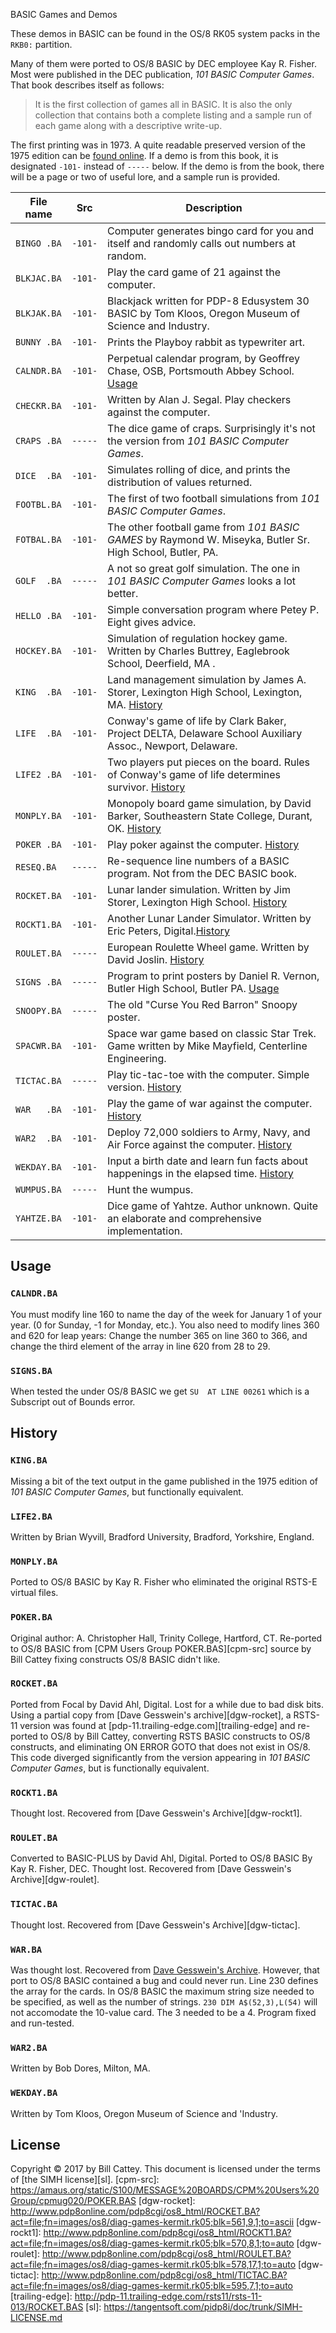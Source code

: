 BASIC Games and Demos

These demos in BASIC can be found in the OS/8 RK05 system packs in the `RKB0:` partition.

Many of them were ported to OS/8 BASIC by DEC employee Kay R. Fisher.  Most were published in the DEC publication,
*101 BASIC Computer Games*. That book describes itself as follows:

>It is the first collection of games all in BASIC. It is also the only collection that contains both a complete listing and
a sample run of each game along with a descriptive write-up.

The first printing was in 1973.  A quite readable preserved version of the 1975 edition can be [found online][book].
If a demo is from this book, it is designated `-101-` instead of `-----` below.  If the demo is from the book,
there will be a page or two of useful lore, and a sample run is provided.

[book]: http://bitsavers.trailing-edge.com/pdf/dec/_Books/101_BASIC_Computer_Games_Mar75.pdf

| File name | Src | Description
| ---------- | --- | ------------
| `BINGO .BA` | `-101-` | Computer generates bingo card for you and itself and randomly calls out numbers at random.
| `BLKJAC.BA` | `-101-` | Play the card game of 21 against the computer.
| `BLKJAK.BA` | `-101-` | Blackjack written for PDP-8 Edusystem 30 BASIC by Tom Kloos, Oregon Museum of Science and Industry.
| `BUNNY .BA` | `-101-` | Prints the Playboy rabbit as typewriter art.
| `CALNDR.BA` | `-101-` | Perpetual calendar program, by Geoffrey Chase, OSB, Portsmouth Abbey School.  [Usage](#calndr)
| `CHECKR.BA` | `-101-` | Written by Alan J. Segal. Play checkers against the computer.
| `CRAPS .BA` |  `-----`  | The dice game of craps.  Surprisingly it's not the version from *101 BASIC Computer Games*.
| `DICE  .BA` | `-101-` | Simulates rolling of dice, and prints the distribution of values returned.
| `FOOTBL.BA` | `-101-` | The first of two football simulations from *101 BASIC Computer Games*.
| `FOTBAL.BA` | `-101-` | The other football game from *101 BASIC GAMES* by Raymond W. Miseyka, Butler Sr. High School, Butler, PA.
| `GOLF  .BA` | `-----` | A not so great golf simulation.  The one in *101 BASIC Computer Games* looks a lot better.
| `HELLO .BA` | `-101-` | Simple conversation program where Petey P. Eight gives advice.
| `HOCKEY.BA` | `-101-` | Simulation of regulation hockey game.  Written by Charles Buttrey, Eaglebrook School, Deerfield, MA .
| `KING  .BA` | `-101-` | Land management simulation by James A. Storer, Lexington High School, Lexington, MA. [History](#king)
| `LIFE  .BA` | `-101-` | Conway's game of life by Clark Baker, Project DELTA, Delaware School Auxiliary Assoc., Newport, Delaware.
| `LIFE2 .BA` | `-101-` | Two players put pieces on the board. Rules of Conway's game of life determines survivor. [History](#life2)
| `MONPLY.BA` | `-101-` | Monopoly board game simulation, by David Barker, Southeastern State College, Durant, OK. [History](#mon)
| `POKER .BA` | `-101-` | Play poker against the computer. [History](#poker)
| `RESEQ.BA` | `-----` | Re-sequence line numbers of a BASIC program. Not from the DEC BASIC book.
| `ROCKET.BA` | `-101-` | Lunar lander simulation. Written by Jim Storer, Lexington High School. [History](#rocket)
| `ROCKT1.BA` | `-101-` | Another Lunar Lander Simulator. Written by Eric Peters, Digital.[History](#rockt1)
| `ROULET.BA` | `-----` | European Roulette Wheel game.  Written by David Joslin. [History](#roulet)
| `SIGNS .BA` | `-----` | Program to print posters by Daniel R. Vernon, Butler High School, Butler PA. [Usage](#signs)
| `SNOOPY.BA` | `-----` | The old "Curse You Red Barron" Snoopy poster.
| `SPACWR.BA` | `-101-` | Space war game based on classic Star Trek.  Game written by Mike Mayfield, Centerline Engineering.
| `TICTAC.BA` | `-----` | Play tic-tac-toe with the computer.  Simple version. [History](#tictac)
| `WAR   .BA` | `-101-` | Play the game of war against the computer. [History](#war)
| `WAR2  .BA` | `-101-` | Deploy 72,000 soldiers to Army, Navy, and Air Force against the computer. [History](#war2)
| `WEKDAY.BA` | `-101-` | Input a birth date and learn fun facts about happenings in the elapsed time. [History](#wekday)
| `WUMPUS.BA` | `-----` | Hunt the wumpus.
| `YAHTZE.BA` | `-101-` | Dice game of Yahtze.  Author unknown.  Quite an elaborate and comprehensive implementation.

## Usage

### <a id="calndr"></a>`CALNDR.BA`
You must modify line 160 to name the day of the week for January 1 of your year.  (0 for Sunday, -1 for Monday, etc.).
You also need to modify lines 360 and 620 for leap years:
Change the number 365 on line 360 to 366, and change the third element of the array in line 620 from 28 to 29.

### <a id="signs"></a>`SIGNS.BA`

When tested the under OS/8 BASIC we get `SU  AT LINE 00261` which is a Subscript out of Bounds error.

## History

### <a id="king"></a>`KING.BA`

Missing a bit of the text output in the game published in the 1975 edition of *101 BASIC Computer Games*,
but functionally equivalent.

### <a id="life2"></a>`LIFE2.BA`

Written by Brian Wyvill, Bradford University, Bradford, Yorkshire, England.

### <a id="mon"></a>`MONPLY.BA`

Ported to OS/8 BASIC by Kay R. Fisher who eliminated the original RSTS-E virtual files.

### <a id="poker"></a>`POKER.BA`

Original author: A. Christopher Hall, Trinity College, Hartford, CT. Re-ported to OS/8 BASIC from
[CPM Users Group POKER.BAS][cpm-src] source by Bill Cattey fixing constructs OS/8 BASIC didn't like.

### <a id="rocket"></a>`ROCKET.BA`

Ported from Focal by David Ahl, Digital. Lost for a while due to bad disk bits.
Using a partial copy from [Dave Gesswein's archive][dgw-rocket], a RSTS-11 version
was found at [pdp-11.trailing-edge.com][trailing-edge] and re-ported to OS/8 by Bill Cattey, 
converting RSTS BASIC constructs to OS/8 constructs, and eliminating ON ERROR GOTO that does
not exist in OS/8. This code diverged significantly from the version appearing in *101 BASIC
Computer Games*, but is functionally equivalent.

### <a id="rockt1"></a>`ROCKT1.BA`

Thought lost.  Recovered from [Dave Gesswein's Archive][dgw-rockt1].

### <a id="roulet"></a>`ROULET.BA`

Converted to BASIC-PLUS by David Ahl, Digital.  Ported to OS/8 BASIC By Kay R. Fisher, DEC.  Thought lost.
Recovered from [Dave Gesswein's Archive][dgw-roulet].

### <a id="tictac"></a>`TICTAC.BA`

Thought lost.  Recovered from [Dave Gesswein's Archive][dgw-tictac].

### <a id="war"></a>`WAR.BA`

Was thought lost.  Recovered from [Dave Gesswein's Archive](). However, that port to OS/8
BASIC contained a bug and could never run.  Line 230 defines the array for the cards.
In OS/8 BASIC the maximum string size needed to be specified, as well as the number of strings.
`230 DIM A$(52,3),L(54)` will not accomodate the 10-value card.  The 3 needed to be a 4. 
Program fixed and run-tested.

### <a id="war2"></a>`WAR2.BA`

Written by Bob Dores, Milton, MA. 

### <a id="wekday"></a>`WEKDAY.BA`

Written by Tom Kloos, Oregon Museum of Science and 'Industry.

## License

Copyright © 2017 by Bill Cattey. This document is licensed under the terms of [the SIMH license][sl].
[cpm-src]: https://amaus.org/static/S100/MESSAGE%20BOARDS/CPM%20Users%20Group/cpmug020/POKER.BAS
[dgw-rocket]: http://www.pdp8online.com/pdp8cgi/os8_html/ROCKET.BA?act=file;fn=images/os8/diag-games-kermit.rk05;blk=561,9,1;to=ascii
[dgw-rockt1]: http://www.pdp8online.com/pdp8cgi/os8_html/ROCKT1.BA?act=file;fn=images/os8/diag-games-kermit.rk05;blk=570,8,1;to=auto
[dgw-roulet]: http://www.pdp8online.com/pdp8cgi/os8_html/ROULET.BA?act=file;fn=images/os8/diag-games-kermit.rk05;blk=578,17,1;to=auto
[dgw-tictac]: http://www.pdp8online.com/pdp8cgi/os8_html/TICTAC.BA?act=file;fn=images/os8/diag-games-kermit.rk05;blk=595,7,1;to=auto
[trailing-edge]: http://pdp-11.trailing-edge.com/rsts11/rsts-11-013/ROCKET.BAS
[sl]:   https://tangentsoft.com/pidp8i/doc/trunk/SIMH-LICENSE.md

